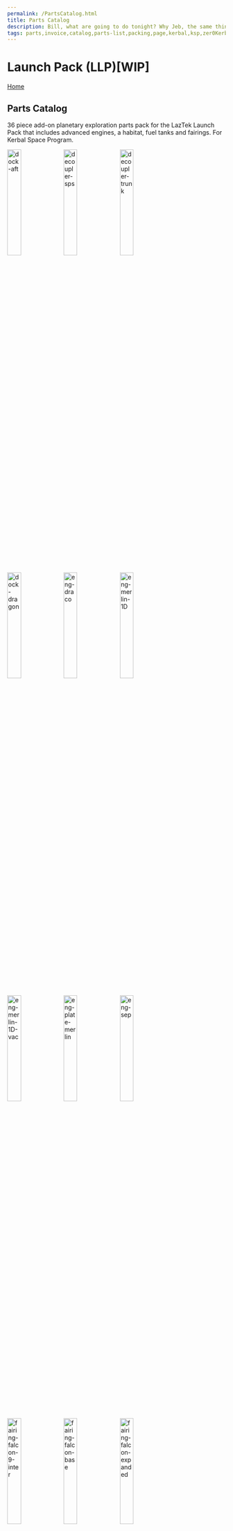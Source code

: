 ```yaml
---
permalink: /PartsCatalog.html
title: Parts Catalog
description: Bill, what are going to do tonight? Why Jeb, the same thing we do every night, Take over the world!
tags: parts,invoice,catalog,parts-list,packing,page,kerbal,ksp,zer0Kerbal,zedK
---
```

<!-- PartsCatalog.md v1.1.4.1
Launch Pack (LLP)
created: 01 Feb 2022
updated: 01 Oct 2022 -->

<script src="https://kit.fontawesome.com/0ea5493613.js" crossorigin="anonymous"></script>
<i class="fa-solid fa-explosion fa-beat-fade fa-3x" style="--fa-beat-fade-opacity: 0.1; --fa-beat-fade-scale: 1.25;color: #FF7E03" ></i>

# Launch Pack (LLP)[WIP]

[Home](./index.md)

## Parts Catalog

36 piece add-on planetary exploration parts pack for the LazTek Launch Pack that includes advanced engines, a habitat, fuel tanks and fairings. For Kerbal Space Program.

  <img src="https://raw.githubusercontent.com/zer0Kerbal/LaunchPack/master/docs/thumbs/llp-dock-aft_icon.png" alt="dock-aft" width="25%" height="25%" />
  
  <img src="https://raw.githubusercontent.com/zer0Kerbal/LaunchPack/master/docs/thumbs/llp-decoupler-sps_icon.png" alt="decoupler-sps" width="25%" height="25%" />

  <img src="https://raw.githubusercontent.com/zer0Kerbal/LaunchPack/master/docs/thumbs/llp-decoupler-trunk_icon.png" alt="decoupler-trunk" width="25%" height="25%" />

  <img src="https://raw.githubusercontent.com/zer0Kerbal/LaunchPack/master/docs/thumbs/llp-dock-dragon_icon.png" alt="dock-dragon" width="25%" height="25%" />

  <img src="https://raw.githubusercontent.com/zer0Kerbal/LaunchPack/master/docs/thumbs/llp-eng-draco_icon.png" alt="eng-draco" width="25%" height="25%" />

  <img src="https://raw.githubusercontent.com/zer0Kerbal/LaunchPack/master/docs/thumbs/llp-eng-merlin-1D_icon.png" alt="eng-merlin-1D" width="25%" height="25%" />

  <img src="https://raw.githubusercontent.com/zer0Kerbal/LaunchPack/master/docs/thumbs/llp-eng-merlin-1D-vac_icon.png" alt="eng-merlin-1D-vac" width="25%" height="25%" />

  <img src="https://raw.githubusercontent.com/zer0Kerbal/LaunchPack/master/docs/thumbs/llp-eng-plate-merlin_icon.png" alt="eng-plate-merlin" width="25%" height="25%" />

  <img src="https://raw.githubusercontent.com/zer0Kerbal/LaunchPack/master/docs/thumbs/llp-eng-sep_icon.png" alt="eng-sep" width="25%" height="25%" />

  <img src="https://raw.githubusercontent.com/zer0Kerbal/LaunchPack/master/docs/thumbs/llp-fairing-falcon-9-inter_icon.png" alt="fairing-falcon-9-inter" width="25%" height="25%" />

  <img src="https://raw.githubusercontent.com/zer0Kerbal/LaunchPack/master/docs/thumbs/llp-fairing-falcon-base_icon.png" alt="fairing-falcon-base" width="25%" height="25%" />

  <img src="https://raw.githubusercontent.com/zer0Kerbal/LaunchPack/master/docs/thumbs/llp-fairing-falcon-expanded_icon.png" alt="fairing-falcon-expanded" width="25%" height="25%" />

  <img src="https://raw.githubusercontent.com/zer0Kerbal/LaunchPack/master/docs/thumbs/llp-fairing-falcon-heavy-inter_icon.png" alt="fairing-falcon-heavy-inter" width="25%" height="25%" />

  <img src="https://raw.githubusercontent.com/zer0Kerbal/LaunchPack/master/docs/thumbs/llp-fin-grid_icon.png" alt="fin-grid" width="25%" height="25%" />

  <img src="https://raw.githubusercontent.com/zer0Kerbal/LaunchPack/master/docs/thumbs/llp-fin-grid-sm_icon.png" alt="fin-grid-sm" width="25%" height="25%" />

  <img src="https://raw.githubusercontent.com/zer0Kerbal/LaunchPack/master/docs/thumbs/llp-ladder-dragon_icon.png" alt="ladder-dragon" width="25%" height="25%" />

  <img src="https://raw.githubusercontent.com/zer0Kerbal/LaunchPack/master/docs/thumbs/llp-leg-falcon-lower_icon.png" alt="leg-falcon-lower" width="25%" height="25%" />

  <img src="https://raw.githubusercontent.com/zer0Kerbal/LaunchPack/master/docs/thumbs/llp-leg-falcon-upper_icon.png" alt="leg-falcon-upper" width="25%" height="25%" />

  <img src="https://raw.githubusercontent.com/zer0Kerbal/LaunchPack/master/docs/thumbs/llp-nosecone-dragon-2_icon.png" alt="nosecone-dragon-2" width="25%" height="25%" />

  <img src="https://raw.githubusercontent.com/zer0Kerbal/LaunchPack/master/docs/thumbs/llp-nosecone-dragon-2-retractable_icon.png" alt="nosecone-dragon-2-retractable" width="25%" height="25%" />

  <img src="https://raw.githubusercontent.com/zer0Kerbal/LaunchPack/master/docs/thumbs/llp-nosecone-falcon-heavy_icon.png" alt="nosecone-falcon-heavy" width="25%" height="25%" />

  <img src="https://raw.githubusercontent.com/zer0Kerbal/LaunchPack/master/docs/thumbs/llp-payload-sat_icon.png" alt="payload-sat" width="25%" height="25%" />

  <img src="https://raw.githubusercontent.com/zer0Kerbal/LaunchPack/master/docs/thumbs/llp-pod-cargo_icon.png" alt="pod-cargo" width="25%" height="25%" />

  <img src="https://raw.githubusercontent.com/zer0Kerbal/LaunchPack/master/docs/thumbs/llp-pod-dragon-2_icon.png" alt="pod-dragon-2" width="25%" height="25%" />

  <img src="https://raw.githubusercontent.com/zer0Kerbal/LaunchPack/master/docs/thumbs/llp-probe-falcon-250_icon.png" alt="probe-falcon-250" width="25%" height="25%" />

  <img src="https://raw.githubusercontent.com/zer0Kerbal/LaunchPack/master/docs/thumbs/llp-sherpa-core_icon.png" alt="sherpa-core" width="25%" height="25%" />

  <img src="https://raw.githubusercontent.com/zer0Kerbal/LaunchPack/master/docs/thumbs/llp-solar-cover_icon.png" alt="solar-cover" width="25%" height="25%" />

  <img src="https://raw.githubusercontent.com/zer0Kerbal/LaunchPack/master/docs/thumbs/llp-solar-dragon_icon.png" alt="solar-dragon" width="25%" height="25%" />

  <img src="https://raw.githubusercontent.com/zer0Kerbal/LaunchPack/master/docs/thumbs/llp-tank-falcon-main_icon.png" alt="tank-falcon-main" width="25%" height="25%" />

  <img src="https://raw.githubusercontent.com/zer0Kerbal/LaunchPack/master/docs/thumbs/llp-tank-falcon-upper_icon.png" alt="tank-falcon-upper" width="25%" height="25%" />

  <img src="https://raw.githubusercontent.com/zer0Kerbal/LaunchPack/master/docs/thumbs/llp-tank-sherpa_icon.png" alt="tank-sherpa" width="25%" height="25%" />

  <img src="https://raw.githubusercontent.com/zer0Kerbal/LaunchPack/master/docs/thumbs/llp-trunk-dragon_icon.png" alt="trunk-dragon" width="25%" height="25%" />

  <img src="https://raw.githubusercontent.com/zer0Kerbal/LaunchPack/master/docs/thumbs/llp-trunk-dragon-2_icon.png" alt="trunk-dragon-2" width="25%" height="25%" />

  <img src="https://raw.githubusercontent.com/zer0Kerbal/LaunchPack/master/docs/thumbs/llp-bay-payload_icon.png" alt="bay-payload" width="25%" height="25%" />

  <img src="https://raw.githubusercontent.com/zer0Kerbal/LaunchPack/master/docs/thumbs/llp-chute-dragon_icon.png" alt="chute-dragon" width="25%" height="25%" />

  <img src="https://raw.githubusercontent.com/zer0Kerbal/LaunchPack/master/docs/thumbs/llp-chute-dragon-2_icon.png" alt="chute-dragon-2" width="25%" height="25%" />

  <img src="https://raw.githubusercontent.com/zer0Kerbal/LaunchPack/master/docs/thumbs/llp-decoupler-radial_icon.png" alt="decoupler-radial" width="25%" height="25%" />


[top](#parts-catalog)

<!-- this file CC BY-ND 4.0 by zer0Kerbal -->